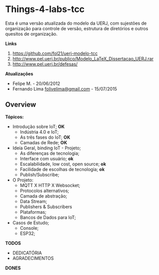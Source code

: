 # Things-4-labs-tcc

Esta é uma versão atualizada do modelo da UERJ, com sujestões de organização para
controle de versão, estrutura de diretórios e outros quesitos de organização.

**Links**
1. <https://github.com/fol21/uerj-modelo-tcc>
2. <http://www.pel.uerj.br/publico/Modelo_LaTeX_Dissertacao_UERJ.rar>
3. <http://www.pel.uerj.br/defesas/>

**Atualizações**
- Felipe M. - 20/06/2012
- Fernando Lima <folivelima@gmail.com> - 15/07/2015


## Overview 

**Tópicos:**
*  Introdução sobre IoT; **OK**
	* Indústria 4.0 e IoT; 
  	* As três fases do IoT; **OK**
	* Camadas de Rede;  **OK**
* Ideía Geral, binding IoT - Projeto;
	* As diferenças de tecnologia;
	* Interface com usuário; **ok**
	* Escalabilidade, low cost, open source; **ok**
	* Facilidade de escolhas de tecnologia;	**ok**
	* Publish/Subscribe;
 * O Projeto:
    * MQTT X HTTP X Websocket;
    * Protocolos alternativos;
    * Camada de abstração;
    * Data Stream;
    * Publishers & Subscribers
    * Plataformas;
    * Bancos de Dados para IoT;
  * Casos de Estudo;
	* Console;
	* ESP32;



**TODOS**

* DEDICATÓRIA
* AGRADECIMENTOS


**DONES**


